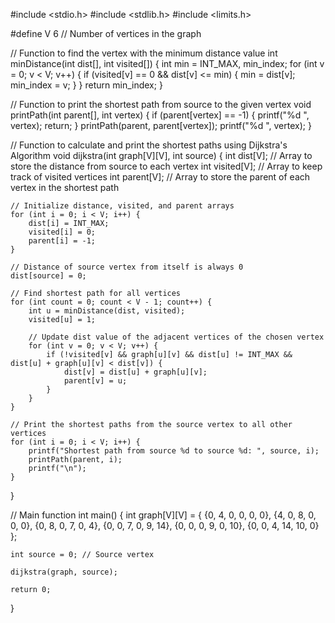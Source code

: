 #include <stdio.h>
#include <stdlib.h>
#include <limits.h>

#define V 6 // Number of vertices in the graph

// Function to find the vertex with the minimum distance value
int minDistance(int dist[], int visited[]) {
    int min = INT_MAX, min_index;
    for (int v = 0; v < V; v++) {
        if (visited[v] == 0 && dist[v] <= min) {
            min = dist[v];
            min_index = v;
        }
    }
    return min_index;
}

// Function to print the shortest path from source to the given vertex
void printPath(int parent[], int vertex) {
    if (parent[vertex] == -1) {
        printf("%d ", vertex);
        return;
    }
    printPath(parent, parent[vertex]);
    printf("%d ", vertex);
}

// Function to calculate and print the shortest paths using Dijkstra's Algorithm
void dijkstra(int graph[V][V], int source) {
    int dist[V]; // Array to store the distance from source to each vertex
    int visited[V]; // Array to keep track of visited vertices
    int parent[V]; // Array to store the parent of each vertex in the shortest path
  
    // Initialize distance, visited, and parent arrays
    for (int i = 0; i < V; i++) {
        dist[i] = INT_MAX;
        visited[i] = 0;
        parent[i] = -1;
    }
  
    // Distance of source vertex from itself is always 0
    dist[source] = 0;
  
    // Find shortest path for all vertices
    for (int count = 0; count < V - 1; count++) {
        int u = minDistance(dist, visited);
        visited[u] = 1;
  
        // Update dist value of the adjacent vertices of the chosen vertex
        for (int v = 0; v < V; v++) {
            if (!visited[v] && graph[u][v] && dist[u] != INT_MAX && dist[u] + graph[u][v] < dist[v]) {
                dist[v] = dist[u] + graph[u][v];
                parent[v] = u;
            }
        }
    }
  
    // Print the shortest paths from the source vertex to all other vertices
    for (int i = 0; i < V; i++) {
        printf("Shortest path from source %d to source %d: ", source, i);
        printPath(parent, i);
        printf("\n");
    }
}

// Main function
int main() {
    int graph[V][V] = {
        {0, 4, 0, 0, 0, 0},
        {4, 0, 8, 0, 0, 0},
        {0, 8, 0, 7, 0, 4},
        {0, 0, 7, 0, 9, 14},
        {0, 0, 0, 9, 0, 10},
        {0, 0, 4, 14, 10, 0}
    };

    int source = 0; // Source vertex
  
    dijkstra(graph, source);
  
    return 0;
}
